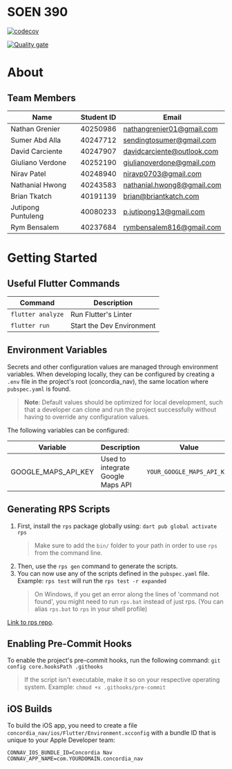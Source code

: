 # SOEN 390

[![codecov](https://codecov.io/github/NathanGrenier/SOEN-390/graph/badge.svg?token=QWLVNVQUYB)](https://codecov.io/github/NathanGrenier/SOEN-390)

[![Quality gate](https://sonarcloud.io/api/project_badges/quality_gate?project=SOEN-390-W2025_SOEN-390)](https://sonarcloud.io/summary/new_code?id=SOEN-390-W2025_SOEN-390)

# About

## Team Members

| Name               | Student ID | Email                      |
| ------------------ | ---------- | -------------------------- |
| Nathan Grenier     | 40250986   | nathangrenier01@gmail.com  |
| Sumer Abd Alla     | 40247712   | sendingtosumer@gmail.com   |
| David Carciente    | 40247907   | davidcarciente@outlook.com |
| Giuliano Verdone   | 40252190   | giulianoverdone@gmail.com  |
| Nirav Patel        | 40248940   | niravp0703@gmail.com       |
| Nathanial Hwong    | 40243583   | nathanial.hwong8@gmail.com |
| Brian Tkatch       | 40191139   | brian@briantkatch.com      |
| Jutipong Puntuleng | 40080233   | p.jutipong13@gmail.com     |
| Rym Bensalem       | 40237684   | rymbensalem816@gmail.com   |

# Getting Started

## Useful Flutter Commands

| Command           | Description               |
| ----------------- | ------------------------- |
| `flutter analyze` | Run Flutter's Linter      |
| `flutter run`     | Start the Dev Environment |

## Environment Variables

Secrets and other configuration values are managed through environment variables. When developing locally, they can be configured by creating a `.env` file in the project's root (concordia_nav), the same location where `pubspec.yaml` is found.

> **Note**: Default values should be optimized for local development, such that
> a developer can clone and run the project successfully without having to
> override any configuration values.

The following variables can be configured:

| Variable            | Description                       | Value                      |
| ------------------- | --------------------------------- | -------------------------- |
| GOOGLE_MAPS_API_KEY | Used to integrate Google Maps API | `YOUR_GOOGLE_MAPS_API_KEY` |

## Generating RPS Scripts

1. First, install the `rps` package globally using: `dart pub global activate rps`
   > Make sure to add the `bin/` folder to your path in order to use `rps` from the command line.
2. Then, use the `rps gen` command to generate the scripts.
3. You can now use any of the scripts defined in the `pubspec.yaml` file. Example: `rps test` will run the `rps test -r expanded`
   > On Windows, if you get an error along the lines of 'command not found', you might need to run `rps.bat` instead of just rps. (You can alias `rps.bat` to `rps` in your shell profile)

[Link to rps repo](https://pub.dev/packages/rps).

## Enabling Pre-Commit Hooks

To enable the project's pre-commit hooks, run the following command: `git config core.hooksPath .githooks`

> If the script isn't executable, make it so on your respective operating system. Example: `chmod +x .githooks/pre-commit`

## iOS Builds

To build the iOS app, you need to create a file
`concordia_nav/ios/Flutter/Environment.xcconfig` with a bundle ID that is unique to your
Apple Developer team:

```
CONNAV_IOS_BUNDLE_ID=Concordia Nav
CONNAV_APP_NAME=com.YOURDOMAIN.concordia_nav
```
